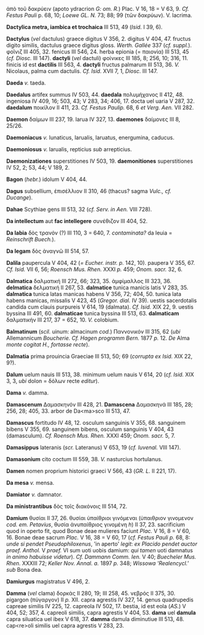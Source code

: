 ἀπὸ τοῦ δακρύειν (apoto ydracrion *G: om. R.*) Plac. V 16, 18 = V 63, 9.
*Cf. Festus Pauli* p. 68, 10; *Loewe GL. N.* 73; 88; 99 (τῶν δακρύων).
V. lacrima.

**Dactylica metra, iambica et trochaica** III 513, 49 (*Isid.* I 39, 6).

**Dactylus** (*vel* dactulus) graece digitus V 356, 2. digitus V 404,
47. fructus digito similis, dactulus graece digitus gloss. *Werth.
Gallée* 337 (*cf. suppl.*). φοῖνιζ III 405, 32. fenicus III 546, 24.
herba epionia (= παιονία) III 513, 45 (*cf. Diosc.* III 147).
**dactyli** (*vel* dactuli) φοίνικες III 185, 8; 256, 10; 316, 11.
finicis id est **dactilis** III 563, 4. **dactyli** fructus palmarum III
513, 36. *V.* Nicolaus, palma cum dactulis. *Cf. Isid.* XVII 7, 1,
*Diosc.* III 147.

**Daeda** *v.* taeda.

**Daedalus** artifex summus IV 503, 44. **daedala** πολυμήχανος II 412,
48. ingeniosa IV 409, 16; 503, 43; V 283, 34; 406, 17. docta uel uaria V
287, 32. **daedalum** ποικίλον II 411, 23. *Cf. Festus Paulip.* 68, 6
*et Verg. Aen.* VII 282.

**Daemon** δαίμων III 237, 19. larua IV 327, 13. **daemones** δαίμονες
III 8, 25/26.

**Daemoniacus** *v.* lunaticus, larualis, laruatus, energumina, caducus.

**Daemoniosus** *v.* larualis, repticius *sub* arrepticius.

**Daemonizationes** superstitiones IV 503, 19. **daemonitiones**
superstitiones IV 52, 2; 53, 44; V 189, 2.

**Bagon** (*hebr.*) idolum V 404, 44.

**Dagus** subsellium, ἐπισέλλιον II 310, 46 (thacus? sagma *Vulc., cf.
Ducange*).

**Dahae** Scythiae gens III 513, 32 (*cf. Serv. in Aen.* VIII 728).

**Da intellectum** aut **fac intellegere** συνέθιζον III 404, 52.

**Da labia** δὸς τρανόν (?) III 110, 3 = 640, 7. *contaminata?* da leuia
= *Reinschrift Buech.*).

**Da legam** δὸς ἀναγνῶ III 514, 57.

**Dalila** paupercula V 404, 42 (*= Eucher. instr. p.* 142, 10). paupera
V 355, 67. *Cf. Isid.* VII 6, 56; *Roensch Mus. Rhen.* XXXI *p.* 459;
*Onom. sacr.* 32, 6.

**Dalmatica** δαλματική III 272, 66; 323, 35. ἀμφίμαλλος III 323, 36.
**delmatica** δελματική II 267, 53. **dalmatice** tunica manicis latis V
283, 35. **dalmatica** tunica latas manicas habens V 356, 72; 404, 50.
tunica lata habens manicas, missalis V 423, 45 (*Gregor. dial.* IV
39). uestis sacerdotalis candida cum clauis purpureis V 614, 19
(dalmata). *Cf. Isid.* XIX 22, 9. uestis byssina III 491, 60.
**dalmaticae** tunica byssina III 513, 63. **dalmaticam** δαλματικήν III
217, 37 = 652, 10. *V.* colobium.

**Balmatinum** (*scil.* uinum: almacinum *cod.*) Παννονικόν III 315, 62
(*ubi* Allemannicum *Boucherie. Cf. Hagen programm Bern.* 1877 *p.* 12.
*De* Alma *monte cogitat H., fortasse recte*).

**Dalmatia** prima prouincia Graeciae III 513, 50; 69 (*corrupta ex
Isid.* XIX 22, 9?).

**Dalum** uelum nauis III 513, 38. minimum uelum nauis V 614, 20 (*cf.*
*Isid.* XIX 3, 3, *ubi* dolon = δόλων recte *editur*).

**Dama** *v.* damma.

**Damascenum** Δαμασκηνόν III 428, 21. **Damascena** Δαμασκηνά III 185,
28; 256, 28; 405, 33. arbor de Da\<ma\>sco III 513, 47.

**Damascus** fortitudo IV 48, 12. osculum sanguinis V 355, 68. sanguinem
bibens V 355, 69. sanguinem bibens, osculum sanguinis V 404, 43
(damasculum). *Cf. Roensch Mus. Rhen.* XXXI 459; *Onom. sacr.* 5, 7.

**Damasippus** lateranis (*scr.* Lateranus) V 653, 19 (*cf. Iuvenal.*
VIII 147).

**Damasonium** cito coctum III 559, 38. *V.* nasturcius hortulanus.

**Damen** nomen proprium historici graeci V 566, 43 (*GR. L.* II 221,
17).

**Da mesa** *v.* mensa.

**Damiator** *v.* damnator.

**Da ministrantibus** δὸς τοῖς διακόνοις III 514, 72.

**Damium** θυσίαι II 37, 26. θυσίαι ὑπαίθριοι γινόμεναι (ὑπαιθριον
γινομενον *cod. em. Petavius*, θυσία ἀνυπαίθριος γινομένη *h*) II 37,
23. sacrificium quod in operto fit, quod Bonae deae mulieres faciunt
*Plac.* V 16, 8 = V 60, 16. Bonae deae sacrum *Plac.* V 16, 38 = V 60,
17 (*cf. Festus Pauli p.* 68, 8: *unde si pendet Pseudophiloxenus*, 'in
aperto' *legit*: *ex Placido pendet auctor praef. Anthol.* V *praef.* VI
sum uoti uobis damium: *qui tamen* uoti damnatus *in animo habuisse
videtur*). *Cf. Dammann Comm. Ien.* V 40; *Buecheler Mus. Rhen.* XXXIII
72; *Keller Nov. Annal. a.* 1897 *p.* 348; *Wissowa 'Realencycl.' sub*
Bona dea.

**Damiurgus** magistratus V 496, 2.

**Damma** (*vel* clama) δορκάς II 280, 19; III 258, 45. νεβρός II 375,
30. pigargon (πύγαργον) II *p.* XII. capra agrestis IV 327, 14. genus
quadrupedis capreae similis IV 225, 12. capreola IV 502, 17. bestia, id
est eola (*AS.*) V 404, 52; 357, 4. capreoli similis, capra agrestis V
404, 53. **dama** uel **damula** capra siluatica uel ibex V 618, 37.
**damma** damula diminutiue III 513, 48. cap\<re\>oli similis uel capra
agrestis V 283, 23.

